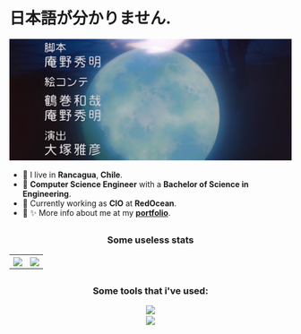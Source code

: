 # 日本語が分かりません.

![fly_me_to_the_moon](./assets/evangelion.png)

- 🌆 I live in **Rancagua**, **Chile**.
- 🗿 **Computer Science Engineer** with a **Bachelor of Science in Engineering**.
- 💼 Currently working as **CIO** at **RedOcean**.
- 🔎 ✨ More info about me at my **[portfolio](https://ariel-salgado.github.io/)**.

##

<h3 align="center">Some useless stats</h3>

<table>
  <tr>
    <td align="center" style="padding=0;width=50%;">
      <img align="center" style="padding=0;" src="https://github-readme-stats.vercel.app/api?username=ariel-salgado&show_icons=true&title_color=4F8CC9&text_color=9f9f9f&bg_color=00000000&hide_border=true&icon_color=4F8CC9&hide_title=true&count_private=true" />
    </td>
    <td align="center" style="padding=0;width=50%;">
      <img align="center" style="padding=0;" src="https://github-readme-stats.vercel.app/api/top-langs/?username=ariel-salgado&layout=compact&show_icons=true&title_color=4F8CC9&text_color=9f9f9f&bg_color=00000000&hide_border=true&icon_color=00000000&count_private=true&langs_count=10&hide_title=true" />
    </td>
  </tr>
</table>

##

<h3 align="center">Some tools that i've used:</h3>

<div align="center">
  <img src="https://skillicons.dev/icons?i=html,css,js,ts,svelte,vue,react,tailwind" />
</div>
<div align="center">
  <img src="https://skillicons.dev/icons?i=mysql,postgres,nodejs,cpp,java,python,docker&perline" />
</div>
